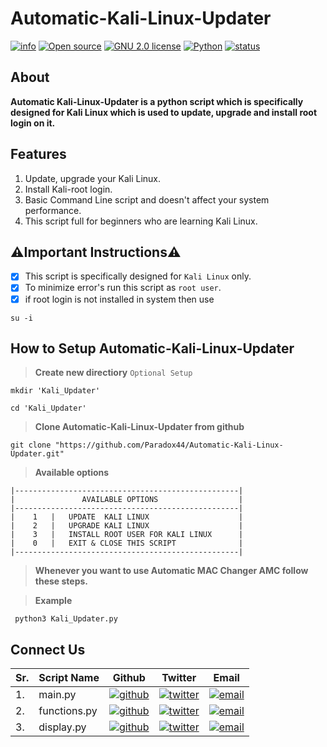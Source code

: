 # Automatic-Kali-Linux-Updater

[![info](https://badgen.net/badge/Project/Info/blue?icon=information)](https://github.com/Paradox44/Automatic-Kali-Linux-Updater/)
[![Open source](https://badgen.net/badge/Open%20Source%3F/Yes%20%21/blue)](#)
[![GNU 2.0 license](https://badgen.net/badge/License/GNU%202.0/orange)](https://github.com/Paradox44/Automatic-Kali-Linux-Updater/blob/main/LICENSE)
[![Python](https://badgen.net/badge/Made%20with/Python3/blue)](https://github.com/Paradox44/Automatic-Kali-Linux-Updater/)
[![status](https://badgen.net/badge/Status/Beta/yellow)](#)

## **About**

**Automatic Kali-Linux-Updater is a python script which is specifically designed for Kali Linux which is used to update, upgrade and install root login on it.**

## **Features**

1. Update, upgrade your Kali Linux.
2. Install Kali-root login.
3. Basic Command Line script and doesn't affect your system performance.
4. This script full for beginners who are learning Kali Linux.

## **⚠️Important Instructions⚠️**

- [X] This script is specifically designed for `Kali Linux` only.
- [X] To minimize error's run this script as `root user`.
- [X] if root login is not installed in system then use 
```console
su -i
```

## How to Setup Automatic-Kali-Linux-Updater

>**Create new directiory** `Optional Setup`

```console
mkdir 'Kali_Updater'
```

```console
cd 'Kali_Updater'
```

>**Clone Automatic-Kali-Linux-Updater from github**

```console
git clone "https://github.com/Paradox44/Automatic-Kali-Linux-Updater.git"
```

>**Available options**

```
|--------------------------------------------------|
|               AVAILABLE OPTIONS                  |
|--------------------------------------------------|
|    1   |   UPDATE  KALI LINUX                    |
|    2   |   UPGRADE KALI LINUX                    |
|    3   |   INSTALL ROOT USER FOR KALI LINUX      |
|    0   |   EXIT & CLOSE THIS SCRIPT              |
|--------------------------------------------------|
```

>**Whenever you want to use Automatic MAC Changer AMC follow these steps.**


>**Example**
```console
 python3 Kali_Updater.py
```

## Connect Us

Sr. | Script Name | Github  | Twitter | Email |
--- | --- | --- | --- | --- |
1.| main.py |[![github](https://badgen.net/badge/icon/Itachi-91?icon=github&label)](https://github.com/Itachi-91)|[![twitter](https://badgen.net/badge/icon/itachi_9197?icon=twitter&label)](https://twitter.com/itachi_9197)|[![email](https://badgen.net/badge/email/itachiuchiha9197/blue)](mailto:itachiuchiha9197@gmail.com)|
2.| functions.py |[![github](https://badgen.net/badge/icon/Paradox44?icon=github&label)](https://github.com/Paradox44)|[![twitter](https://badgen.net/badge/icon/Paradox_044?icon=twitter&label)](https://twitter.com/Paradox_044)|[![email](https://badgen.net/badge/email/paradoxhex44/blue)](mailto:paradoxhex44@gmail.com)|
3.| display.py |[![github](https://badgen.net/badge/icon/Athena-077?icon=github&label)](https://github.com/Athena-077)|[![twitter](https://badgen.net/badge/icon/athena_74047?icon=twitter&label)](https://twitter.com/athena_74047)|[![email](https://badgen.net/badge/email/athena74047/blue)](mailto:athena74047@gmail.com)|



